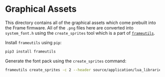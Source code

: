 # Graphical Assets

This directory contains all of the graphical assets which come prebuilt into the Frame firmware. All of the `.png` files here are converted into `system_font.h` using the `create_sprites` tool which is a part of [`frameutils`](https://github.com/brilliantlabsAR/frame-utilities-for-python).

Install `frameutils` using `pip`:

```sh
pip3 install frameutils
```

Generate the font pack using the `create_sprites` command:

```sh
frameutils create_sprites -c 2 --header source/application/lua_libraries/graphical_assets source/application/lua_libraries/graphical_assets/system_font.h
```